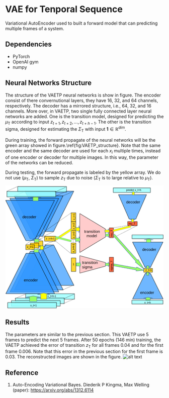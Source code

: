 # VAE for Tenporal Sequence
Variational AutoEncoder used to built a forward model that can predicting multiple frames of a system.


## Dependencies
- PyTorch
- OpenAI gym
- numpy

## Neural Networks Structure
The structure of the VAETP neural networks is show in figure. The encoder consist of there convernutional layers, they have $16$, $32$, and $64$ channels, respectively. The decoder has a mirrored structure, i.e., $64$, $32$, and $16$ channels. More over, in VAETP, two single fully connected layer neural networks are added. One is the transition model, designed for predicting the $\mu_\text{T}$ according to input $z_{t+1}, z_{t+2},...,z_{t+h-1}$. The other is the transition sigma, designed for estimating the $\Sigma_\text{T}$ with input $\mathbf{1} \in \mathbb{R}^{dim}$.

During training, the forward propagate of the neural networks will be the green array showed in figure.\ref{fig:VAETP_structure}. Note that the same encoder and the same decoder are used for each $x_i$ multiple times, instead of one encoder or decoder for multiple images. In this way, the parameter of the networks can be reduced.

During testing, the forward propagate is labeled by the yellow array. We do not use $(\mu_\text{T},\ \Sigma_{\text{T}})$ to sample $z_\text{T}$ due to noise ($\Sigma_{\text{T}}$ is to large relative to $\mu_\text{T}$).

![alt text](https://github.com/ZXP-S-works/VAE-for-Temporal-Process/blob/master/VAE_CartPole.3.0/VAETP_structure.png)

## Results
The parameters are similar to the previous section. This VAETP use 5 frames to predict the next 5 frames. After 50 epochs (146 min) training, the VAETP achieved the error of transition $z_\text{T}$ for all frames 0.04 and for the first frame 0.006. Note that this error in the previous section for the first frame is 0.03. The reconstructed images are shown in the figure.
![alt text](https://github.com/ZXP-S-works/Learning_VAE/blob/master/Code/VAE_reconstruct_ZXP/VAE_CartPole.4.3/Difference_recon_predic.png)

## Reference
1. Auto-Encoding Variational Bayes. Diederik P Kingma, Max Welling (paper): 
https://arxiv.org/abs/1312.6114
